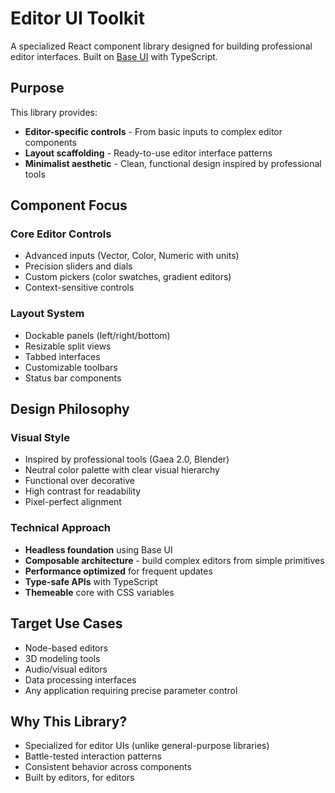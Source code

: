 # Editor UI Toolkit

A specialized React component library designed for building professional editor interfaces. Built on [Base UI](https://base-ui.com/react/overview/quick-start) with TypeScript.

## Purpose

This library provides:

- **Editor-specific controls** - From basic inputs to complex editor components
- **Layout scaffolding** - Ready-to-use editor interface patterns
- **Minimalist aesthetic** - Clean, functional design inspired by professional tools

## Component Focus

### Core Editor Controls

- Advanced inputs (Vector, Color, Numeric with units)
- Precision sliders and dials
- Custom pickers (color swatches, gradient editors)
- Context-sensitive controls

### Layout System

- Dockable panels (left/right/bottom)
- Resizable split views
- Tabbed interfaces
- Customizable toolbars
- Status bar components

## Design Philosophy

### Visual Style

- Inspired by professional tools (Gaea 2.0, Blender)
- Neutral color palette with clear visual hierarchy
- Functional over decorative
- High contrast for readability
- Pixel-perfect alignment

### Technical Approach

- **Headless foundation** using Base UI
- **Composable architecture** - build complex editors from simple primitives
- **Performance optimized** for frequent updates
- **Type-safe APIs** with TypeScript
- **Themeable** core with CSS variables

## Target Use Cases

- Node-based editors
- 3D modeling tools
- Audio/visual editors
- Data processing interfaces
- Any application requiring precise parameter control

## Why This Library?

- Specialized for editor UIs (unlike general-purpose libraries)
- Battle-tested interaction patterns
- Consistent behavior across components
- Built by editors, for editors
  